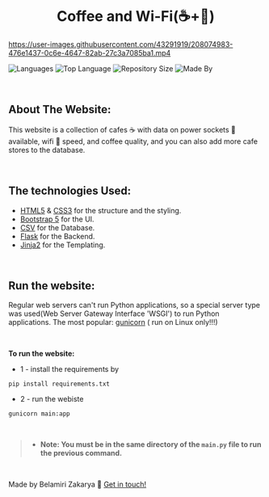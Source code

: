 <h1 align="center"> Coffee and Wi-Fi(☕+📶) </h1>

https://user-images.githubusercontent.com/43291919/208074983-476e1437-0c6e-4647-82ab-27c3a7085ba1.mp4

![Languages](https://img.shields.io/github/languages/count/kakaa2993/Coffee-and-Wifi?color=%234d41c0)
![Top Language](https://img.shields.io/github/languages/top/kakaa2993/Coffee-and-Wifi?color=%234d41c0)
![Repository Size](https://img.shields.io/github/repo-size/kakaa2993/Coffee-and-Wifi?color=%234d41c0)
![Made By](https://img.shields.io/badge/made%20by-kakaa-%234d41c0)

<br>

## About The Website:
This website is a collection of cafes ☕ with data on power sockets 🔌  available, wifi 📶 speed, and coffee quality, and you can also add more cafe stores to the database.

<br>

## The technologies Used:
- <a href="https://developer.mozilla.org/en-US/docs/Web/HTML">HTML5</a> & <a href="https://developer.mozilla.org/en-US/docs/Web/CSS">CSS3</a> for the structure and the styling.  
- <a href="https://getbootstrap.com/">Bootstrap 5</a> for the UI.  
- <a href="https://docs.python.org/3/library/csv.html">CSV</a> for the Database.  
- <a href="https://flask.palletsprojects.com/">Flask</a> for the Backend.  
- <a href="https://palletsprojects.com/p/jinja/">Jinja2</a> for the Templating.

<br>

## Run the website:
Regular web servers can't run Python applications, so a special server type was used(Web Server Gateway Interface 'WSGI') to run Python applications.
The most popular: <a href="http://www.gunicorn.org/">gunicorn</a> ( run on Linux only!!!)

<br>

**To run the website:**

* 1 - install the requirements by
```
pip install requirements.txt
```
* 2 - run the webiste
```
gunicorn main:app
```

<br>

> - **Note: You must be in the same directory of the `main.py` file to run the previous command.**


<br>

Made by Belamiri Zakarya  :wave: [Get in touch!](https://github.com/kakaa2993)
